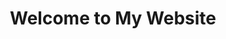 <!DOCTYPE html>
<html >

<body>
    <header>
        <h1>Welcome to My Website</h1>
    </header>
   
</body>
</html>
